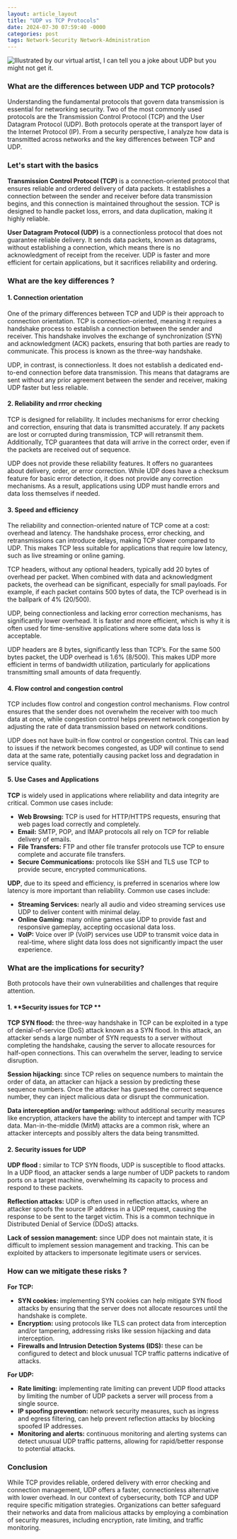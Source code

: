 ```yaml
---
layout: article_layout
title: "UDP vs TCP Protocols"
date: 2024-07-30 07:59:40 -0000
categories: post
tags: Network-Security Network-Administration
---
```


![Illustrated by our virtual artist, I can tell you a joke about UDP but you might not get it.](/assets/images/articles/knowledge/udp-joke-cybersecurity.webp)

### What are the differences between UDP and TCP protocols?

Understanding the fundamental protocols that govern data transmission is essential for networking security. Two of the most commonly used protocols are the Transmission Control Protocol (TCP) and the User Datagram Protocol (UDP). <!--more-->Both protocols operate at the transport layer of the Internet Protocol (IP). From a security perspective, I analyze how data is transmitted across networks and the key differences between TCP and UDP.

### Let's start with the basics

**Transmission Control Protocol (TCP)** is a connection-oriented protocol that ensures reliable and ordered delivery of data packets. It establishes a connection between the sender and receiver before data transmission begins, and this connection is maintained throughout the session. TCP is designed to handle packet loss, errors, and data duplication, making it highly reliable.

**User Datagram Protocol (UDP)** is a connectionless protocol that does not guarantee reliable delivery. It sends data packets, known as datagrams, without establishing a connection, which means there is no acknowledgment of receipt from the receiver. UDP is faster and more efficient for certain applications, but it sacrifices reliability and ordering.

### What are the key differences ?

#### 1. **Connection orientation**

One of the primary differences between TCP and UDP is their approach to connection orientation. TCP is connection-oriented, meaning it requires a handshake process to establish a connection between the sender and receiver. This handshake involves the exchange of synchronization (SYN) and acknowledgment (ACK) packets, ensuring that both parties are ready to communicate. This process is known as the three-way handshake.

UDP, in contrast, is connectionless. It does not establish a dedicated end-to-end connection before data transmission. This means that datagrams are sent without any prior agreement between the sender and receiver, making UDP faster but less reliable.

#### 2. **Reliability and rrror checking**

TCP is designed for reliability. It includes mechanisms for error checking and correction, ensuring that data is transmitted accurately. If any packets are lost or corrupted during transmission, TCP will retransmit them. Additionally, TCP guarantees that data will arrive in the correct order, even if the packets are received out of sequence.

UDP does not provide these reliability features. It offers no guarantees about delivery, order, or error correction. While UDP does have a checksum feature for basic error detection, it does not provide any correction mechanisms. As a result, applications using UDP must handle errors and data loss themselves if needed.

#### 3. **Speed and efficiency**

The reliability and connection-oriented nature of TCP come at a cost: overhead and latency. The handshake process, error checking, and retransmissions can introduce delays, making TCP slower compared to UDP. This makes TCP less suitable for applications that require low latency, such as live streaming or online gaming.

TCP headers, without any optional headers, typically add 20 bytes of overhead per packet. When combined with data and acknowledgment packets, the overhead can be significant, especially for small payloads. For example, if each packet contains 500 bytes of data, the TCP overhead is in the ballpark of 4% (20/500).

UDP, being connectionless and lacking error correction mechanisms, has significantly lower overhead. It is faster and more efficient, which is why it is often used for time-sensitive applications where some data loss is acceptable.

UDP headers are 8 bytes, significantly less than TCP’s. For the same 500 bytes packet, the UDP overhead is 1.6% (8/500). This makes UDP more efficient in terms of bandwidth utilization, particularly for applications transmitting small amounts of data frequently.

#### 4. **Flow control and congestion control**

TCP includes flow control and congestion control mechanisms. Flow control ensures that the sender does not overwhelm the receiver with too much data at once, while congestion control helps prevent network congestion by adjusting the rate of data transmission based on network conditions.

UDP does not have built-in flow control or congestion control. This can lead to issues if the network becomes congested, as UDP will continue to send data at the same rate, potentially causing packet loss and degradation in service quality.

#### 5. **Use Cases and Applications**

**TCP** is widely used in applications where reliability and data integrity are critical. Common use cases include:

- **Web Browsing:** TCP is used for HTTP/HTTPS requests, ensuring that web pages load correctly and completely.
- **Email:** SMTP, POP, and IMAP protocols all rely on TCP for reliable delivery of emails.
- **File Transfers:** FTP and other file transfer protocols use TCP to ensure complete and accurate file transfers.
- **Secure Communications:** protocols like SSH and TLS use TCP to provide secure, encrypted communications.

**UDP**, due to its speed and efficiency, is preferred in scenarios where low latency is more important than reliability. Common use cases include:

- **Streaming Services:** nearly all audio and video streaming services use UDP to deliver content with minimal delay.
- **Online Gaming:** many online games use UDP to provide fast and responsive gameplay, accepting occasional data loss.
- **VoIP:** Voice over IP (VoIP) services use UDP to transmit voice data in real-time, where slight data loss does not significantly impact the user experience.

### What are the implications for security?

Both protocols have their own vulnerabilities and challenges that require attention.

#### 1. **Security issues for TCP **

**TCP SYN flood:** the three-way handshake in TCP can be exploited in a type of denial-of-service (DoS) attack known as a SYN flood. In this attack, an attacker sends a large number of SYN requests to a server without completing the handshake, causing the server to allocate resources for half-open connections. This can overwhelm the server, leading to service disruption.

**Session hijacking:** since TCP relies on sequence numbers to maintain the order of data, an attacker can hijack a session by predicting these sequence numbers. Once the attacker has guessed the correct sequence number, they can inject malicious data or disrupt the communication.

**Data interception and/or tampering:** without additional security measures like encryption, attackers have the ability to intercept and tamper with TCP data. Man-in-the-middle (MitM) attacks are a common risk, where an attacker intercepts and possibly alters the data being transmitted.

#### 2. **Security issues for UDP**

**UDP flood :** similar to TCP SYN floods, UDP is susceptible to flood attacks. In a UDP flood, an attacker sends a large number of UDP packets to random ports on a target machine, overwhelming its capacity to process and respond to these packets.

**Reflection attacks:** UDP is often used in reflection attacks, where an attacker spoofs the source IP address in a UDP request, causing the response to be sent to the target victim. This is a common technique in Distributed Denial of Service (DDoS) attacks.

**Lack of session management:** since UDP does not maintain state, it is difficult to implement session management and tracking. This can be exploited by attackers to impersonate legitimate users or services.

### How can we mitigate these risks ?

**For TCP:**
- **SYN cookies:** implementing SYN cookies can help mitigate SYN flood attacks by ensuring that the server does not allocate resources until the handshake is complete.
- **Encryption:** using protocols like TLS can protect data from interception and/or tampering, addressing risks like session hijacking and data interception.
- **Firewalls and Intrusion Detection Systems (IDS):** these can be configured to detect and block unusual TCP traffic patterns indicative of attacks.

**For UDP:**
- **Rate limiting:** implementing rate limiting can prevent UDP flood attacks by limiting the number of UDP packets a server will process from a single source.
- **IP spoofing prevention:** network security measures, such as ingress and egress filtering, can help prevent reflection attacks by blocking spoofed IP addresses.
- **Monitoring and alerts:** continuous monitoring and alerting systems can detect unusual UDP traffic patterns, allowing for rapid/better response to potential attacks.

### Conclusion

 While TCP provides reliable, ordered delivery with error checking and connection management, UDP offers a faster, connectionless alternative with lower overhead. In our context of cybersecurity, both TCP and UDP require specific mitigation strategies. Organizations can better safeguard their networks and data from malicious attacks by employing a combination of security measures, including encryption, rate limiting, and traffic monitoring.